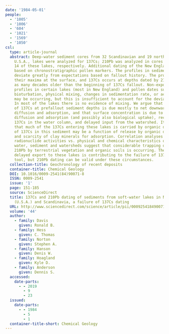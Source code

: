 ```yaml
---
date: '1984-05-01'
people:
  - '1005'
  - '1006'
  - '604'
  - '1021'
  - '1569'
  - '1050'
csl:
  type: article-journal
  abstract: Deep-water sediment cores from 32 Scandinavian and 19 northern New England,
    U.S.A., lakes were analyzed for 137Cs; 210Pb was analyzed in cores from 16 and
    14 of these lakes, respectively. Additional dating of the New England cores was
    based on chronostratigraphic pollen markers. The profiles in sediment of 137Cs
    deviate greatly from expectations based on fallout history. The profiles have
    their maxima at the surface, and 137Cs occurs at depths dated by 210Pb and pollen
    as many decades older than the beginning of 137Cs fallout. Non-exponential 210Pb
    profiles in certain lakes (most in New England) and pollen dates suggest that
    bioturbation, physical mixing, changes in sedimentation rate, or acidification
    may be occurring, but this is insufficient to account for the deviant 137Cs profiles.
    In most of the lakes there is no evidence of mixing. We argue that the occurrence
    of 137Cs at prefallout sediment depths is due mostly to net downward molecular
    diffusion and adsorption, and that surface concentration is due to net upward
    diffusion and adsorption (and possibly also biological uptake), recycling of sedimentary
    137Cs in the water column, and delayed input from the watershed. It is probable
    that much of the 137Cs entering these lakes is carried by organic detritus. Mobility
    of 137Cs in this sediment may be a function of release by organic decomposition
    and scarcity of clay minerals for adsorption. Correlation analyses of the sedimentary
    radionuclide activities vs. physical and chemical characteristics of the lake
    water, sediment and watersheds suggest that considerable trapping of 137Cs and
    210Pb by terrestrial vegetation and organic soils is occurring. The resultant
    delayed export to these lakes is contributing to the failure of 137Cs as a dating
    tool, but 210Pb dating can be valid under these circumstances.
  collection-title: Geochronology of recent deposits
  container-title: Chemical Geology
  DOI: 10.1016/0009-2541(84)90071-8
  ISSN: 0009-2541
  issue: '1'
  page: 151-185
  source: ScienceDirect
  title: 137Cs and 210Pb dating of sediments from soft-water lakes in New England
    (U.S.A.) and Scandinavia, a failure of 137Cs dating
  URL: http://www.sciencedirect.com/science/article/pii/0009254184900718
  volume: '44'
  author:
    - family: Davis
      given: Ronald B.
    - family: Hess
      given: C. Thomas
    - family: Norton
      given: Stephen A.
    - family: Hanson
      given: Denis W.
    - family: Hoagland
      given: Kyle D.
    - family: Anderson
      given: Dennis S.
  accessed:
    date-parts:
      - - 2019
        - 9
        - 23
  issued:
    date-parts:
      - - 1984
        - 5
        - 1
  container-title-short: Chemical Geology
---
```

